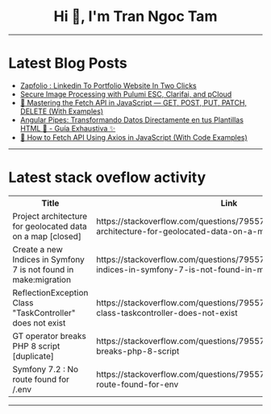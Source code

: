 <h1 align="center">Hi 👋, I'm Tran Ngoc Tam</h1>

---

# Latest Blog Posts 
<!-- BLOG-POST-LIST:START -->
- [Zapfolio : Linkedin To Portfolio Website In Two Clicks](https://dev.to/iam_hemanth_sr/zapfolio-linkedin-to-portfolio-website-in-two-clicks-288g)
- [Secure Image Processing with Pulumi ESC, Clarifai, and pCloud](https://dev.to/kihuni/secure-image-processing-with-pulumi-esc-clarifai-and-pcloud-40ni)
- [🚀 Mastering the Fetch API in JavaScript — GET, POST, PUT, PATCH, DELETE &lpar;With Examples&rpar;](https://dev.to/devcorner/mastering-the-fetch-api-in-javascript-get-post-put-patch-delete-with-examples-4m7h)
- [Angular Pipes: Transformando Datos Directamente en tus Plantillas HTML 🔧 - Guía Exhaustiva ✨](https://dev.to/cristian_arieta_7df932e5f/angular-pipes-transformando-datos-directamente-en-tus-plantillas-html-guia-exhaustiva-56e6)
- [🚀 How to Fetch API Using Axios in JavaScript &lpar;With Code Examples&rpar;](https://dev.to/devcorner/how-to-fetch-api-using-axios-in-javascript-with-code-examples-369c)
<!-- BLOG-POST-LIST:END -->

---

# Latest stack oveflow activity
<table>
  <tr><th>Title</th><th>Link</th></tr>
  <!-- STACKOVERFLOW:START --><tr><td>Project architecture for geolocated data on a map [closed]</td><td>https://stackoverflow.com/questions/79557280/project-architecture-for-geolocated-data-on-a-map</td></tr><tr><td>Create a new Indices in Symfony 7 is not found in make:migration</td><td>https://stackoverflow.com/questions/79557101/create-a-new-indices-in-symfony-7-is-not-found-in-makemigration</td></tr><tr><td>ReflectionException Class &quot;TaskController&quot; does not exist</td><td>https://stackoverflow.com/questions/79557056/reflectionexception-class-taskcontroller-does-not-exist</td></tr><tr><td>GT operator breaks PHP 8 script [duplicate]</td><td>https://stackoverflow.com/questions/79557040/gt-operator-breaks-php-8-script</td></tr><tr><td>Symfony 7.2 : No route found for /.env</td><td>https://stackoverflow.com/questions/79557006/symfony-7-2-no-route-found-for-env</td></tr><!-- STACKOVERFLOW:END -->
</table>

---


